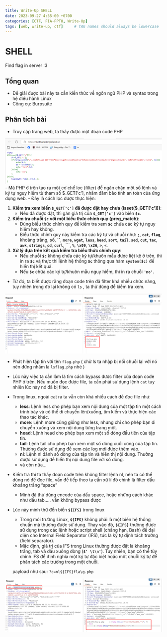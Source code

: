 ```yaml
---
title: Write-Up SHELL
date: 2023-09-27 4:55:00 +0700
categories: [CTF, FIA-FPTU, Write-Up]
tags: [web, write-up, ctf]     # TAG names should always be lowercase
---
```

# SHELL
Find flag in server :3

## Tổng quan

- Để giải được bài này ta cần kiến thức về ngôn ngữ PHP và syntax trong hệ điều hành Linux
- Công cụ: Burpsuite

## Phân tích bài

- Truy cập trang web, ta thấy được một đoạn code PHP

<img src="/assets/writeup/cookie/SHELL/0.png">
- Mã PHP ở trên tạo ra một cơ chế lọc (filter) để ngăn chặn một số lệnh và ký tự nguy hiểm từ tham số $_GET['c'], nhằm đảm bảo tính an toàn của ứng dụng web.
- Đây là cách lọc được thực hiện:

1. **Kiểm tra xem biến `$_GET['c']` đã được đặt hay chưa (isset($_GET['c']))**:
    - Nếu đã được đặt, thì gán giá trị của **`$_GET['c']`** vào biến **`$c`**.
2. **Kiểm tra chuỗi `$c` với một biểu thức chính quy (preg_match)**:
    - Dùng biểu thức chính quy để kiểm tra xem **`$c`** chứa các ký tự nguy hiểm hay không.
    - Biểu thức chính quy này kiểm tra các ký tự và chuỗi như: **`;`**, **`cat`**, **`flag`**, khoảng trắng, số, **``**, **`more`**, **`wget`**, **`less`**, **`head`**, **`sort`**, **`tail`**, **`sed`**, **`cut`**, **`tac`**, **`awk`**, **`strings`**, **`od`**, **`curl`**, ```, **`%`**, **`\x09`**, **`\x26`**, **`>`**, **`<`**.
3. **Xử lý dựa trên kết quả kiểm tra biểu thức chính quy**:
    - Nếu chuỗi **`$c`** không chứa các ký tự/khuôn mẫu được liệt kê ở trên, thì in ra **`$c`** và thực thi lệnh hệ thống **`$c`** thông qua hàm **`system($c)`** để hiển thị kết quả.
    - Nếu **`$c`** chứa các ký tự/khuôn mẫu nguy hiểm, thì in ra chuỗi **`'no'`**.
    
- Từ đó, ta biết được rằng đoạn code trên đã filter khá nhiều chức năng, tuy nhiên trong đó lại không có `ls` , ta thử dùng để kiểm tra xem.

<img src="/assets/writeup/cookie/SHELL/1.png">

- Phát hiện tập tin với tên `flag.php` ( chữ ls ta nhập bị nối chuỗi lại với nó nên đừng nhầm là `lsflag.php` nhé )
- Lúc này việc ta cần làm là tìm cách bypass được filter của đoạn code PHP ở trên. Nếu muốn đọc được file, ta cần phải sử dụng lệnh `cat` tuy nhiên lúc này nó đã bị filter.
- Trong linux, ngoài cat ra ta vẫn còn khá nhiều cách để đọc file như:
    - **less**: Lệnh less cho phép bạn xem nội dung của một tập tin một cách trình bày và có thể di chuyển lên/xuống, tìm kiếm và thực hiện các thao tác khác.
    - **more**: Lệnh more cũng giống như less, nhưng chỉ cho phép bạn di chuyển xuống và xem nội dung từng trang một.
    - **head**: Lệnh head cho phép bạn xem một số dòng đầu tiên của tập tin.
    - **tail**: Lệnh tail cho phép bạn xem một số dòng cuối cùng của tập tin. Thường được sử dụng để xem các log mới được thêm vào.
    - **nl**: Lệnh nl đánh số dòng của tập tin và hiển thị nội dung. Thường được sử dụng để hiển thị nội dung file với số dòng.
    - và còn nữa…
- Kiểm tra thì ta thấy đoạn code trên không filter lệnh nl, nên ta có thể dùng nó để đọc file, vấn đề tiếp theo ta cần xử lí đó chính là filter dấu khoảng trắng “space”
    - Mình đã thử dùng encode của dấu space, hoặc những cách khác như dấu tab….. vẫn không bypass được
- Lúc này mình thử đến biến **`${IFS}`** trong linux
    - Trong môi trường Linux, **`${IFS}`** không phải là một biến hệ thống chuẩn mà thường được sử dụng. Thay vào đó, **`${IFS}`** thường được sử dụng trong các lệnh hoặc script shell (chẳng hạn, Bash) để đại diện cho Internal Field Separator (IFS), tức là ký tự định tách trường (field separator).
    - Mặc định, giá trị của IFS trong Linux thường được đặt là khoảng trắng, tab và dấu xuống dòng (**`$' \t\n'`**). Tuy nhiên, bạn có thể tùy chỉnh IFS để định nghĩa một ký tự đặc biệt hoặc một chuỗi ký tự để phân tách các trường trong một chuỗi.
    
    payload như sau: `?c=nl${IFS}fla\g.php`
    
<img src="/assets/writeup/cookie/SHELL/2.png">
